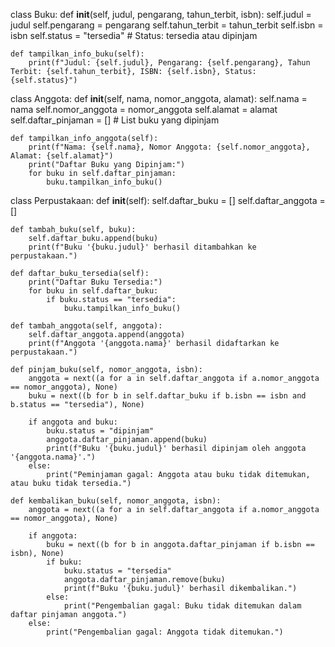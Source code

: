 class Buku:
    def __init__(self, judul, pengarang, tahun_terbit, isbn):
        self.judul = judul
        self.pengarang = pengarang
        self.tahun_terbit = tahun_terbit
        self.isbn = isbn
        self.status = "tersedia"  # Status: tersedia atau dipinjam

    def tampilkan_info_buku(self):
        print(f"Judul: {self.judul}, Pengarang: {self.pengarang}, Tahun Terbit: {self.tahun_terbit}, ISBN: {self.isbn}, Status: {self.status}")


class Anggota:
    def __init__(self, nama, nomor_anggota, alamat):
        self.nama = nama
        self.nomor_anggota = nomor_anggota
        self.alamat = alamat
        self.daftar_pinjaman = []  # List buku yang dipinjam

    def tampilkan_info_anggota(self):
        print(f"Nama: {self.nama}, Nomor Anggota: {self.nomor_anggota}, Alamat: {self.alamat}")
        print("Daftar Buku yang Dipinjam:")
        for buku in self.daftar_pinjaman:
            buku.tampilkan_info_buku()


class Perpustakaan:
    def __init__(self):
        self.daftar_buku = []
        self.daftar_anggota = []

    def tambah_buku(self, buku):
        self.daftar_buku.append(buku)
        print(f"Buku '{buku.judul}' berhasil ditambahkan ke perpustakaan.")

    def daftar_buku_tersedia(self):
        print("Daftar Buku Tersedia:")
        for buku in self.daftar_buku:
            if buku.status == "tersedia":
                buku.tampilkan_info_buku()

    def tambah_anggota(self, anggota):
        self.daftar_anggota.append(anggota)
        print(f"Anggota '{anggota.nama}' berhasil didaftarkan ke perpustakaan.")

    def pinjam_buku(self, nomor_anggota, isbn):
        anggota = next((a for a in self.daftar_anggota if a.nomor_anggota == nomor_anggota), None)
        buku = next((b for b in self.daftar_buku if b.isbn == isbn and b.status == "tersedia"), None)

        if anggota and buku:
            buku.status = "dipinjam"
            anggota.daftar_pinjaman.append(buku)
            print(f"Buku '{buku.judul}' berhasil dipinjam oleh anggota '{anggota.nama}'.")
        else:
            print("Peminjaman gagal: Anggota atau buku tidak ditemukan, atau buku tidak tersedia.")

    def kembalikan_buku(self, nomor_anggota, isbn):
        anggota = next((a for a in self.daftar_anggota if a.nomor_anggota == nomor_anggota), None)

        if anggota:
            buku = next((b for b in anggota.daftar_pinjaman if b.isbn == isbn), None)
            if buku:
                buku.status = "tersedia"
                anggota.daftar_pinjaman.remove(buku)
                print(f"Buku '{buku.judul}' berhasil dikembalikan.")
            else:
                print("Pengembalian gagal: Buku tidak ditemukan dalam daftar pinjaman anggota.")
        else:
            print("Pengembalian gagal: Anggota tidak ditemukan.")
